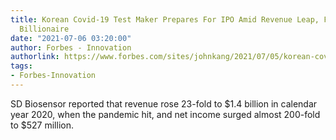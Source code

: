```yaml
---
title: Korean Covid-19 Test Maker Prepares For IPO Amid Revenue Leap, Founder To Become
  Billionaire
date: "2021-07-06 03:20:00"
author: Forbes - Innovation
authorlink: https://www.forbes.com/sites/johnkang/2021/07/05/korean-covid-19-test-maker-prepares-for-ipo-amid-revenue-leap-founder-to-become-billionaire/
tags:
- Forbes-Innovation
---
```

SD Biosensor reported that revenue rose 23-fold to $1.4 billion in calendar year 2020, when the pandemic hit, and net income surged almost 200-fold to $527 million.